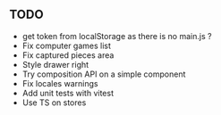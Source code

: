 ## TODO

- get token from localStorage as there is no main.js ?
- Fix computer games list
- Fix captured pieces area
- Style drawer right
- Try composition API on a simple component
- Fix locales warnings
- Add unit tests with vitest
- Use TS on stores
